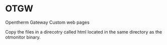 # OTGW
Opentherm Gateway Custom web pages

 Copy the files in a direcotry called html located in the same directory as the otmonitor binary.
